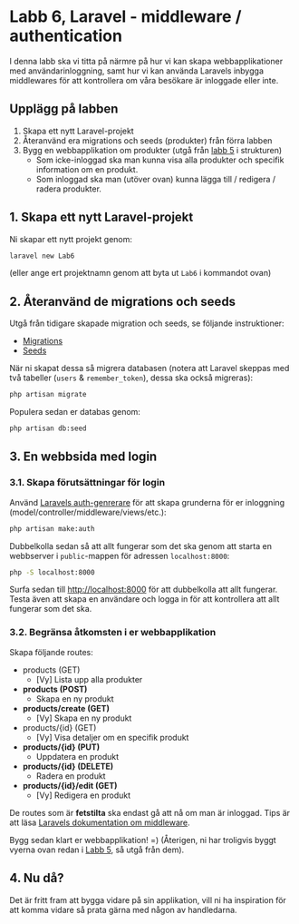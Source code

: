 # Labb 6, Laravel - middleware / authentication

I denna labb ska vi titta på närmre på hur vi kan skapa webbapplikationer med användarinloggning, samt hur vi kan använda Laravels inbygga middlewares för att kontrollera om våra besökare är inloggade eller inte.

## Upplägg på labben

1. Skapa ett nytt Laravel-projekt
2. Återanvänd era migrations och seeds (produkter) från förra labben
3. Bygg en webbapplikation om produkter (utgå från [labb 5](../5/laravel.md) i strukturen)
    - Som icke-inloggad ska man kunna visa alla produkter och specifik information om en produkt.
    - Som inloggad ska man (utöver ovan) kunna lägga till / redigera / radera produkter.

## 1. Skapa ett nytt Laravel-projekt
Ni skapar ett nytt projekt genom:
```bash
laravel new Lab6
```
(eller ange ert projektnamn genom att byta ut `Lab6` i kommandot ovan)

## 2. Återanvänd de migrations och seeds
Utgå från tidigare skapade migration och seeds, se följande instruktioner:
- [Migrations](../4/lumen.md#212-skapa-migrations)
- [Seeds](../4/lumen.md#213-skapa-seeding)

När ni skapat dessa så migrera databasen (notera att Laravel skeppas med två tabeller (`users` &amp; `remember_token`), dessa ska också migreras):
```bash
php artisan migrate
```
Populera sedan er databas genom:
```bash
php artisan db:seed
```

## 3. En webbsida med login

### 3.1. Skapa förutsättningar för login
Använd [Laravels auth-genrerare](https://laravel.com/docs/5.6/authentication#introduction) för att skapa grunderna för er inloggning (model/controller/middleware/views/etc.):
```bash
php artisan make:auth
```
Dubbelkolla sedan så att allt fungerar som det ska genom att starta en webbserver i `public`-mappen för adressen `localhost:8000`:
```bash
php -S localhost:8000
```
Surfa sedan till [http://localhost:8000](http://localhost:8000) för att dubbelkolla att allt fungerar. Testa även att skapa en användare och logga in för att kontrollera att allt fungerar som det ska.

### 3.2. Begränsa åtkomsten i er webbapplikation

Skapa följande routes:
- products (GET)
    - [Vy] Lista upp alla produkter
- **products (POST)**
    - Skapa en ny produkt
- **products/create (GET)**
    - [Vy] Skapa en ny produkt
- products/{id} (GET)
    - [Vy] Visa detaljer om en specifik produkt
- **products/{id} (PUT)**
    - Uppdatera en produkt
- **products/{id} (DELETE)**
    - Radera en produkt
- **products/{id}/edit (GET)**
    - [Vy] Redigera en produkt

De routes som är **fetstilta** ska endast gå att nå om man är inloggad. Tips är att läsa [Laravels dokumentation om middleware](https://laravel.com/docs/5.6/routing#route-groups).

Bygg sedan klart er webbapplikation! =) (Återigen, ni har troligvis byggt vyerna ovan redan i [Labb 5](../5/laravel.md), så utgå från dem).

## 4. Nu då?
Det är fritt fram att bygga vidare på sin applikation, vill ni ha inspiration för att komma vidare så prata gärna med någon av handledarna.
